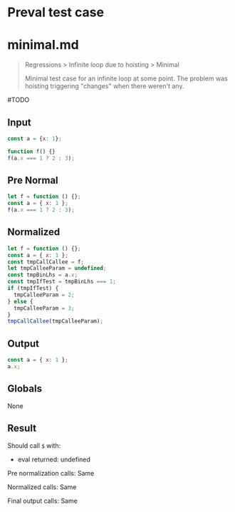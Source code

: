 # Preval test case

# minimal.md

> Regressions > Infinite loop due to hoisting > Minimal
>
> Minimal test case for an infinite loop at some point. The problem was hoisting triggering "changes" when there weren't any.

#TODO

## Input

`````js filename=intro
const a = {x: 1};

function f() {}
f(a.x === 1 ? 2 : 3);
`````

## Pre Normal

`````js filename=intro
let f = function () {};
const a = { x: 1 };
f(a.x === 1 ? 2 : 3);
`````

## Normalized

`````js filename=intro
let f = function () {};
const a = { x: 1 };
const tmpCallCallee = f;
let tmpCalleeParam = undefined;
const tmpBinLhs = a.x;
const tmpIfTest = tmpBinLhs === 1;
if (tmpIfTest) {
  tmpCalleeParam = 2;
} else {
  tmpCalleeParam = 3;
}
tmpCallCallee(tmpCalleeParam);
`````

## Output

`````js filename=intro
const a = { x: 1 };
a.x;
`````

## Globals

None

## Result

Should call `$` with:
 - eval returned: undefined

Pre normalization calls: Same

Normalized calls: Same

Final output calls: Same

